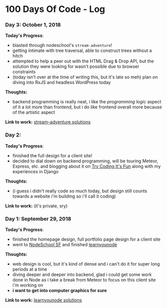# 100 Days Of Code - Log

### Day 3: October 1, 2018

**Today's Progress**:

- blasted through nodeschool's `stream-adventure`!
- getting intimate with tree traversal, able to construct trees without a hitch
- attempted to help a peer out with the HTML Drag & Drop API, but the solution they were looking for wasn't possible due to browser constraints
- (today isn't over at the time of writing this, but it's late so meh) plan on diving into RxJS and headless WordPress today

**Thoughts:**

- backend programming is really neat, i like the _programming logic_ aspect of it a lot more than frontend, but i do like frontend overall more because of the artistic aspect

**Link to work:** [stream-adventure solutions](https://github.com/radotreyes/learnyounode)

### Day 2:

**Today's Progress**:

- finished the full design for a client site!
- decided to dial down on backend programming, will be touring Meteor, Express, etc. and blogging about it on [Try Coding It's Fun](https://trycodingitsfun.com) along with my experiences in Django

**Thoughts:**

- (i guess i didn't really code so much today, but design still counts towards a website i'm building so i'll call it coding)

**Link to work:** (it's private, sry)

### Day 1: September 29, 2018

**Today's Progress**:

- finished the homepage design, full portfolio page design for a client site
- went to [NodeSchool SF](https://twitter.com/nodeschoolsf) and finished [learnyounode](https://www.github.com/workshopper/learnyounode)

**Thoughts:**

- web design is cool, but it's kind of dense and i can't do it for super long periods at a time
- diving deeper and deeper into backend, glad i could get some work done in Node as i take a break from Meteor to focus on this client site i'm working on
- **i want to get into computer graphics for sure**

**Link to work:** [learnyounode solutions](https://github.com/radotreyes/learnyounode)
